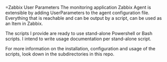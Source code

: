 =Zabbix User Parameters
The monitoring application Zabbix Agent is extensible by adding UserParameters to the agent configuration file. Everything that is reachable and can be output by a script, can be used as an Item in Zabbix.

The scripts I provide are ready to use stand-alone Powershell or Bash scripts. I intend to write usage documentation per stand-alone script.

For more information on the installation, configuration and usage of the scripts, look down in the subdirectories in this repo.
